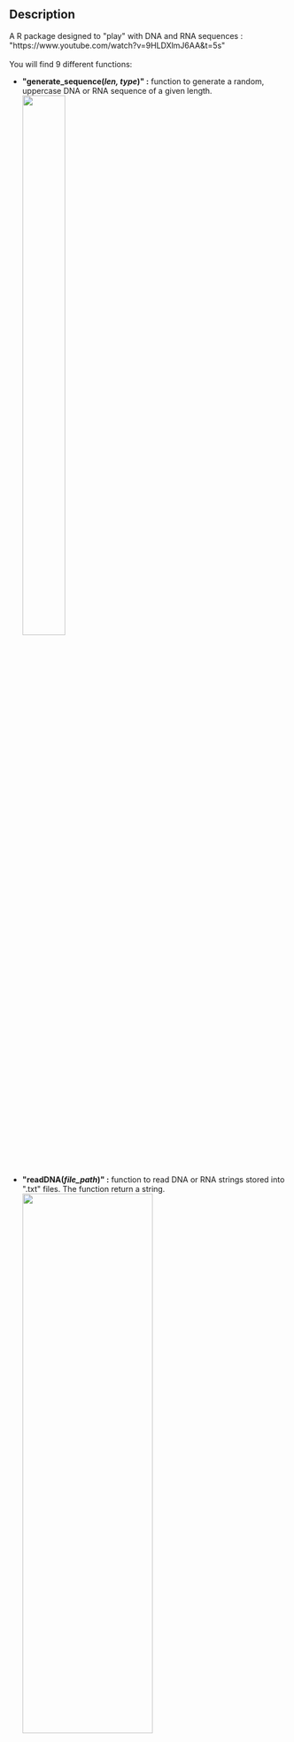 <h2>Description</h2>
A R package designed to "play" with DNA and RNA sequences : "https://www.youtube.com/watch?v=9HLDXlmJ6AA&t=5s"
<br />
<br />
You will find 9 different functions: 
<ul>
 <li><b>"generate_sequence(<i>len, type</i>)" :</b> function to generate a random, uppercase DNA or RNA sequence of a given length.</li>
<img src="https://i.imgur.com/FCUROtx.png" height="50%" width="40%" alt=""/>
  <br>
 <li><b>"readDNA(<i>file_path</i>)" :</b> function to read DNA or RNA strings stored into ".txt" files. The function return a string.</li> 
  <img src="https://i.imgur.com/bEe7etP.png" height="50%" width="70%" alt=""/>
   <li><b>"transcribe(<i>string</i>)" :</b> function to transcribe a DNA sequence into the correpsonding RNA sequence.</li>
  <img src="https://i.imgur.com/GLYYR14.png" height="50%" width="35%" alt=""/>
    <li><b>"reverse_transcribe(<i>string</i>)" :</b> function to transcribe a RNA sequence into the correpsonding DNA sequence.</li>
 <img src="https://i.imgur.com/T5kDMJk.png" height="50%" width="25%" alt=""/>
     <li><b>"complement_reverse(<i>string</i>)" :</b> function to first compute the complement of a DNA or RNA sequence and then reverse it.</li> 
   <img src="https://i.imgur.com/Tk7oyNH.png" height="50%" width="40%" alt=""/>
    <li><b>"GC_content(<i>string</i>)" :</b> function to compute the GC content of a DNA or RNA string.</li> 
   <img src="https://i.imgur.com/uRmj3fy.png" height="50%" width="50%" alt=""/>
    <li><b>"nucleotides_count(<i>string</i>)" :</b> function to print a plot to visualize the nucleotides count within a DNA or RNA sequence.</li> 
   <img src="https://i.imgur.com/ut9JWz3.png" height="50%" width="60%" alt=""/>
  <br>
   <img src="https://i.imgur.com/oXpvGdl.png" height="50%" width="25%" alt=""/>
    <li><b>"codon_info(<i>x</i>)" :</b> function to obtain the general informations about a codon, namely the fullname and abbreviation of the corresponding aminoacid and the other codons that define the same aminoacid.</li> 
   <img src="https://i.imgur.com/yv3ohfe.png" height="50%" width="30%" alt=""/>
<li><b>"seq_toprotein(<i>x, len_abbreviation</i>)" :</b> function to obtain the corresponding protein sequence of DNA or RNA strings.</li>
  <img src="https://i.imgur.com/dmpP835.png" height="50%" width="90%" alt=""/>
</ul>

<h2>Languages and Utilities Used</h2>
- <b>R</b>

<h2>Environments Used </h2>
- <b>RStudio</b> 
